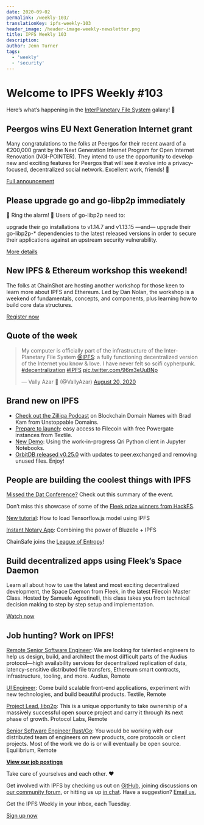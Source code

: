 ```yaml
---
date: 2020-09-02
permalink: /weekly-103/
translationKey: ipfs-weekly-103
header_image: /header-image-weekly-newsletter.png
title: IPFS Weekly 103
description:
author: Jenn Turner
tags:
  - 'weekly'
  - 'security'
---
```


# Welcome to IPFS Weekly #103

Here’s what’s happening in the [InterPlanetary File System](https://ipfs.tech/) galaxy! 🚀

## Peergos wins EU Next Generation Internet grant

Many congratulations to the folks at Peergos for their recent award of a €200,000 grant by the Next Generation Internet Program for Open Internet Renovation (NGI-POINTER). They intend to use the opportunity to develop new and exciting features for Peergos that will see it evolve into a privacy-focused, decentralized social network. Excellent work, friends! 👏

[Full announcement](https://peergos.org/posts/next-generation-internet)

## Please upgrade go and go-libp2p immediately

🚨 Ring the alarm! 🚨 Users of go-libp2p need to:

upgrade their go installations to v1.14.7 and v1.13.15 —and—
upgrade their go-libp2p-\* dependencies to the latest released versions
in order to secure their applications against an upstream security vulnerability.

[More details](https://discuss.libp2p.io/t/notice-upstream-security-vulnerability-please-upgrade-go-and-go-libp2p-immediately/629)

## New IPFS & Ethereum workshop this weekend!

The folks at ChainShot are hosting another workshop for those keen to learn more about IPFS and Ethereum. Led by Dan Nolan, the workshop is a weekend of fundamentals, concepts, and components, plus learning how to build core data structures.

[Register now](https://www.chainshot.com/workshops)

## Quote of the week

<blockquote class="twitter-tweet"><p lang="en" dir="ltr">My computer is officially part of the infrastructure of the Inter-Planetary File System <a href="https://twitter.com/IPFS?ref_src=twsrc%5Etfw">@IPFS</a>: a fully functioning decentralized version of the Internet you know &amp; love. I have never felt so scifi cypherpunk. <a href="https://twitter.com/hashtag/decentralization?src=hash&amp;ref_src=twsrc%5Etfw">#decentralization</a> <a href="https://twitter.com/hashtag/IPFS?src=hash&amp;ref_src=twsrc%5Etfw">#IPFS</a> <a href="https://t.co/96m3eUuBNp">pic.twitter.com/96m3eUuBNp</a></p>&mdash; Vally Azar 🍄 (@VallyAzar) <a href="https://twitter.com/VallyAzar/status/1296492119348183042?ref_src=twsrc%5Etfw">August 20, 2020</a></blockquote>

## Brand new on IPFS

- [Check out the Zilliqa Podcast](https://www.youtube.com/watch?v=pKXdNttBFVM&feature=emb_logo) on Blockchain Domain Names with Brad Kam from Unstoppable Domains.
- [Prepare to launch](https://blog.textile.io/prepare-to-launch-expanding-free-access-to-filecoin-through-hosted-powergates/): easy access to Filecoin with free Powergate instances from Textile.
- [New Demo](https://www.youtube.com/watch?v=P2qeY2nPK3Q&feature=emb_logo): Using the work-in-progress Qri Python client in Jupyter Notebooks.
- [OrbitDB released v0.25.0](https://github.com/orbitdb/orbit-db/releases/tag/v0.25.1) with updates to peer.exchanged and removing unused files. Enjoy!

## People are building the coolest things with IPFS

[Missed the Dat Conference?](https://blog.datproject.org/2020/08/22/dat-conference-the-summary/) Check out this summary of the event.

Don’t miss this showcase of some of the [Fleek prize winners from HackFS](https://blog.fleek.co/posts/HackFS-winners).

[New tutorial](https://blog-81003.web.app/how-to-load-tensorflow-js-model-using-ipfs): How to load Tensorflow.js model using IPFS

[Instant Notary App](https://blog.bluzelle.com/bluzelle-community-project-showcase-instant-notary-app-57e4d2a1308e): Combining the power of Bluzelle + IPFS

ChainSafe joins the [League of Entropy](https://medium.com/chainsafe-systems/chainsafe-joins-league-of-entropy-production-drand-network-dee62919d8d5)!

## Build decentralized apps using Fleek’s Space Daemon

Learn all about how to use the latest and most exciting decentralized development, the Space Daemon from Fleek, in the latest Filecoin Master Class. Hosted by Samuele Agostinelli, this class takes you from technical decision making to step by step setup and implementation.

[Watch now](https://www.pscp.tv/w/1RDGlrnQgPlxL)

## Job hunting? Work on IPFS!

[Remote Senior Software Engineer](https://jobs.lever.co/audius): We are looking for talented engineers to help us design, build, and architect the most difficult parts of the Audius protocol—high availability services for decentralized replication of data, latency-sensitive distributed file transfers, Ethereum smart contracts, infrastructure, tooling, and more. Audius, Remote

[UI Engineer](https://textile.breezy.hr/p/2efb847aca79-ui-engineer): Come build scalable front-end applications, experiment with new technologies, and build beautiful products. Textile, Remote

[Project Lead, libp2p](https://jobs.lever.co/protocol/27ff3891-6e13-4aa8-b43a-734715e85a26): This is a unique opportunity to take ownership of a massively successful open source project and carry it through its next phase of growth. Protocol Labs, Remote

[Senior Software Engineer Rust/Go](https://www.notion.so/Hiring-Senior-Software-Engineer-Rust-Go-e6c94ccc261f426c80a483c7fc642412): You would be working with our distributed team of engineers on new products, core protocols or client projects. Most of the work we do is or will eventually be open source. Equilibrium, Remote

**[View our job postings](https://jobs.lever.co/protocol)**

Take care of yourselves and each other. ❤️

Get involved with IPFS by checking us out on [GitHub](https://github.com/ipfs), joining discussions on [our community forum](https://discuss.ipfs.tech/), or hitting us up [in chat](https://riot.im/app/#/room/#ipfs:matrix.org). Have a suggestion? [Email us.](mailto:newsletter@ipfs.io)

Get the IPFS Weekly in your inbox, each Tuesday.

<p><a href="https://ipfs.us4.list-manage.com/subscribe?u=25473244c7d18b897f5a1ff6b&amp;id=cad54b2230" class="button button-primary">Sign up now</a></p>
